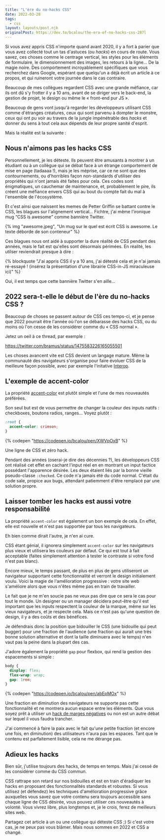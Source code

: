 ```yaml
---
title: "L'ère du no-hacks CSS"
date: 2022-03-28
tags:
  - css
layout: layouts/post.njk
originalPost: https://dev.to/bcalou/the-era-of-no-hacks-css-287l
---
```


Si vous avez appris CSS n'importe quand avant 2020, il y a fort à parier que vous avez collecté tout un tas d'astuces (ou <em>hacks</em>) en cours de route. Vous savez, ces choses comme le centrage vertical, les styles pour les éléments de formulaire, le dimensionnement des images, les retours à la ligne... De la magie noire. Des comportement incroyablement spécifiques que vous recherchez dans Google, espérant que quelqu'un a déjà écrit un article à ce propos, et qui ruineront votre journée dans le cas contraire.

Beaucoup de mes collègues regardent CSS avec une grande méfiance, car ils ont dû s'y frotter il y a 10 ans, avant de se diriger vers le back-end, la gestion de projet, le design ou même le « front-end pur JS ».

Beaucoup de gens vont jusqu'à regarder les développeurs utilisant CSS comme d'étranges créatures, ceux qui sont parvenu à dompter le monstre, ceux qui ont pu voir au travers de la jungle impénétrable des <em>hacks</em> et donner du sens à tout cela aux dépends de leur propre sanité d'esprit.

Mais la réalité est la suivante :

## Nous n'aimons pas les hacks CSS

Personnellement, je les déteste. Ils peuvent être amusants à montrer à un étudiant ou à un collègue qui se débat face à un étrange comportement de mise en page (tadaaaa !), mais je les méprise, car ce ne sont que des contournements, ou d'horribles façon non-standards d'utiliser des propriétés qui n'ont jamais été faites pour cela. Ces codes sont énigmatiques, un cauchemar de maintenance, et, probablement le pire, ils créent une méfiance envers CSS qui au bout du compte fait du mal à l'ensemble de l'écosystème.

Et c'est ainsi que naissent les memes de Petter Griffin se battant contre le CSS, les blagues sur l'alignement vertical... Fichtre, j'ai même l'ironique mug <q>CSS is awesome</q> comme bannière Twitter.

{% img
  "awesome.jpeg",
  "Un mug sur le quel est écrit CSS is awesome. Le texte déborde de son conteneur"
%}

Ces blagues nous ont aidé à supporter la dure réalité de CSS pendant des années, mais le fait est qu'elles sont désormais périmées. En réalité, les utilser reviendrait presque à dire :

{% blockquote
  "J'ai appris CSS il y a 10 ans, j'ai détesté cela et je n'ai jamais ré-essayé ! (insérez la présentation d'une librairie CSS-in-JS miraculeuse ici)"
%}

Oui, il est temps que cette bannière Twitter s'en aille...

## 2022 sera-t-elle le début de l'ère du no-hacks CSS ?

Beaucoup de choses se passent autour de CSS ces temps-ci, et je pense que 2022 pourrait être l'année où l'on se débarasse des hacks CSS, ou du moins où l'on cesse de les considérer comme du « CSS normal ».

Jetez un oeil à ce thread, par exemple :

https://twitter.com/bramus/status/1475583226165055501

Les choses avancent vite est CSS devient un langage mature. Même la communauté des navigateurs s'organise pour faire évoluer CSS de la meilleure façon possible, avec par exemple l'initative [Interop](https://wpt.fyi/interop-2022).

## L'exemple de accent-color

La propriété [accent-color](https://developer.mozilla.org/en-US/docs/Web/CSS/accent-color) est plutôt simple et l'une de mes nouveautés préférées.

Son seul but est de vous permettre de changer la couleur des inputs natifs : checkboxes, boutons radios, ranges... Voyez plutôt :

```css
:root {
  accent-color: crimson;
}
```

{% codepen "https://codepen.io/bcalou/pen/XWVpOxB" %}

Une ligne de CSS et zéro hack.

Pendant des années (oserai-je dire des décennies ?), les développeurs CSS ont réalisé cet effet en cachant l'input réel en en montrant un input factice possédant l'apparence désirée. Les deux étaient liés par la bonne vieille pseudo-classe `:checked`. Ce code n'a jamais été du code normal. C'était du code sale, propice aux bugs, attendant patiemment d'être remplacé par une solution propre.

## Laisser tomber les hacks est aussi votre responsabilité

La propriété `accent-color` est également un bon exemple de cela. En effet, elle est nouvelle et n'est pas supportée par tous les navigateurs.

Eh bien comme dirait l'autre, je n'en ai cure.

CSS étant génial, il ignorera simplement `accent-color` sur les navigateurs plus vieux et utilisera les couleurs par défaut. Ce qui est tout à fait acceptable (faites simplement attention à tester le contraste si votre fond n'est pas blanc).

Encore mieux, le temps passant, de plus en plus de gens utiliseront un navigateur supportant cette fonctionnalité et verront le design initialement voulu. Voici la magie de l'amélioration progressive : votre site web s'améliore alors que vous n'êtes même pas en train de travailler.

Le fait que je ne m'en soucie pas ne veux pas dire que ce sera le cas pour tout le monde. Un designer ou un manager décidera peut-être qu'il est important que les inputs respectent la couleur de la marque, même sur les vieux navigateurs, et je respecte cela. Mais ce n'est pas qu'une question de design, il y a des coûts et des bénéfices.

Je défendrais donc la position que bidouiller le CSS (une bidouille qui peut bugger) pour une fraction de l'audience (une fraction qui aurait une très bonne solution alternative et dont la taille diminuera avec le temps) n'en vaut pas la peine dans la plupart des cas.

J'adore également la propriété `gap` pour flexbox, qui rend la gestion des espacements si simple :

```css
body {
  display: flex;
  flex-wrap: wrap;
  gap: 1rem;
}
```

{% codepen "https://codepen.io/bcalou/pen/abEpMOx" %}

Une fraction en diminution des navigateurs ne supporte pas cette fonctionnalité et ne montrera   aucun espace entre les éléments. Que vous soyez prêt à utiliser un [hack de marges négatives](https://bastiencalou.fr/posts/flexbox-les-marges-negatives-a-la-rescousse/) ou non est un autre débat sur lequel il vous faudra trancher.

J'ai commencé à faire la paix avec le fait qu'une petite fraction (et encore une fois, en diminution) des utilisateurs n'aura pas les espaces. Tant que le contenu est parfaitement lisible, cela ne me dérange pas.

## Adieux les hacks

Bien sûr, j'utilise toujours des hacks, de temps en temps. Mais j'ai cessé de les considérer comme du CSS commun.

CSS rattrape son retard sur nos bidouilles et est en train d'éradiquer les hacks en proposant des fonctionnalités standards et robustes. Si vous utilisez (et défendez) les techniques d'amélioration progressive grâce auxquelles vous savez que votre contenu sera toujours accessible sans chaque ligne de CSS désirée, vous pouvez utiliser ces nouveautés à volonté. Vous vivrez libre, plus longtemps et, je le crois, ferez de meilleurs sites web.

Partagez cet article à un ou une collègue qui déteste CSS ;) Si c'est votre cas, je ne peux pas vous blâmer. Mais nous sommes en 2022 et CSS a changé.